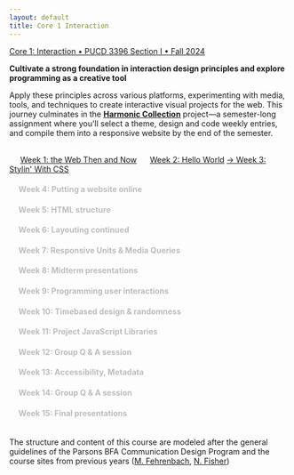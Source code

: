 ```yaml
---
layout: default
title: Core 1 Interaction
---
```


[<span class="nav-color">Core 1: Interaction • PUCD 3396 Section I • Fall 2024</span>](https://courses.newschool.edu/courses/PUCD2035)

**Cultivate a strong foundation in interaction design principles and explore programming as a creative tool**   

Apply these principles across various platforms, experimenting with media, tools, and techniques to create interactive visual projects for the web. This journey culminates in the [**<u>Harmonic Collection</u>**](project.md) project—a semester-long assignment where you'll select a theme, design and code weekly entries, and compile them into a responsive website by the end of the semester.<br><br>

&nbsp;&nbsp;&nbsp;&nbsp;&nbsp;[Week 1: the Web Then and Now](week1.md)
&nbsp;&nbsp;&nbsp;&nbsp;&nbsp;[Week 2: Hello World](week2.md)
[→ Week 3: Stylin' With CSS](week3.md)<br>
#### <span style="color: #BDBDBD;">&nbsp;&nbsp;&nbsp;&nbsp; Week 4: Putting a website online
#### <span style="color: #BDBDBD;">&nbsp;&nbsp;&nbsp;&nbsp; Week 5: HTML structure
#### <span style="color: #BDBDBD;">&nbsp;&nbsp;&nbsp;&nbsp; Week 6: Layouting continued
#### <span style="color: #BDBDBD;">&nbsp;&nbsp;&nbsp;&nbsp; Week 7: Responsive Units & Media Queries
#### <span style="color: #BDBDBD;">&nbsp;&nbsp;&nbsp;&nbsp; Week 8: Midterm presentations
#### <span style="color: #BDBDBD;">&nbsp;&nbsp;&nbsp;&nbsp; Week 9: Programming user interactions
#### <span style="color: #BDBDBD;">&nbsp;&nbsp;&nbsp;&nbsp; Week 10: Timebased design & randomness
#### <span style="color: #BDBDBD;">&nbsp;&nbsp;&nbsp;&nbsp; Week 11: Project JavaScript Libraries
#### <span style="color: #BDBDBD;">&nbsp;&nbsp;&nbsp;&nbsp; Week 12: Group Q & A session
#### <span style="color: #BDBDBD;">&nbsp;&nbsp;&nbsp;&nbsp; Week 13: Accessibility, Metadata
#### <span style="color: #BDBDBD;">&nbsp;&nbsp;&nbsp;&nbsp; Week 14: Group Q & A session
#### <span style="color: #BDBDBD;">&nbsp;&nbsp;&nbsp;&nbsp; Week 15: Final presentations<br><br>

The structure and content of this course are modeled after the general guidelines of the Parsons BFA Communication Design Program and the course sites from previous years ([M. Fehrenbach](https://core-interaction.github.io), [N. Fisher](http://cif23.labud.nyc/))




